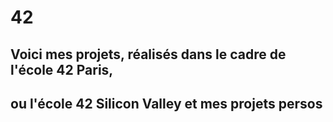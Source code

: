 # 42

## Voici mes projets, réalisés dans le cadre de l'école 42 Paris, 
## ou l'école 42 Silicon Valley et mes projets persos
